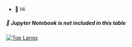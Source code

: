 <!---

- 👋 Hi, I’m @HarryHy
- 👀 I’m interested in ...
- 🌱 I’m currently learning ...
- 💞️ I’m looking to collaborate on ...
- 📫 How to reach me ...
--->
<!---
HarryHy/HarryHy is a ✨ special ✨ repository because its `README.md` (this file) appears on your GitHub profile.
You can click the Preview link to take a look at your changes.
--->

- 👋 Hi
 ##### 🚫 Jupyter Notebook is not included in this table
<!---
[![Top Langs](https://github-readme-stats-ashy.vercel.app/api/top-langs/?username=HarryHy&hide=Jupyter%20Notebook,C,Less&count_private=true&layout=compact)](https://github.com/HarryHy/github-readme-stats)
--->
[![Top Langs](https://github-readme-stats-git-master-harryhys-projects.vercel.app/api/top-langs/?username=HarryHy&hide=Jupyter%20Notebook,C,Less&count_private=true&layout=compact)](https://github.com/HarryHy/github-readme-stats)


<!---
![HarryHy's GitHub stats](https://github-readme-stats.vercel.app/api?username=HarryHy&count_private=true)
--->

<!--START_SECTION:activity--> 
<!---
## Learning Cycle (2023 )
- :full_moon_with_face: Graph Theory, 
- :waxing_gibbous_moon: Reinforcement Learning, 
- :first_quarter_moon: NLP and large language models,
- :first_quarter_moon: NAS(Neural Architecture Search) and Network Comression, 
- :new_moon_with_face: Distributed system and recommendation system

### Emoji Meaning
#### Learning cycle :waxing_crescent_moon: :first_quarter_moon: :waxing_gibbous_moon: :full_moon_with_face:
#### Forget cycle (forget the old technology and prepare for next update ) :waning_gibbous_moon: :last_quarter_moon: :waning_crescent_moon: :new_moon_with_face:
## Currently Working on 
- Graph Theory, 
- Reinforcement Learning, 
- NLP and large language models,
- NAS(Neural Architecture Search) and Network Comression, 
- Distributed system and recommendation system 
--->
